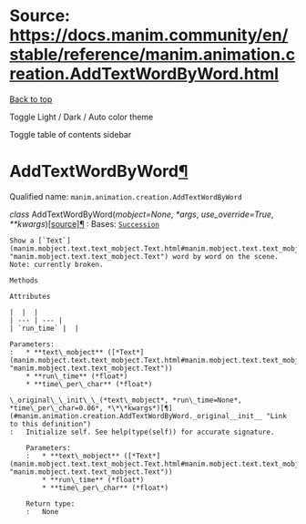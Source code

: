 # Source: https://docs.manim.community/en/stable/reference/manim.animation.creation.AddTextWordByWord.html

[Back to top](#)

Toggle Light / Dark / Auto color theme

Toggle table of contents sidebar

AddTextWordByWord[¶](#addtextwordbyword "Link to this heading")
===============================================================

Qualified name: `manim.animation.creation.AddTextWordByWord`

*class* AddTextWordByWord(*mobject=None*, *\*args*, *use\_override=True*, *\*\*kwargs*)[[source]](../_modules/manim/animation/creation.html#AddTextWordByWord)[¶](#manim.animation.creation.AddTextWordByWord "Link to this definition")
:   Bases: [`Succession`](manim.animation.composition.Succession.html#manim.animation.composition.Succession "manim.animation.composition.Succession")

    Show a [`Text`](manim.mobject.text.text_mobject.Text.html#manim.mobject.text.text_mobject.Text "manim.mobject.text.text_mobject.Text") word by word on the scene. Note: currently broken.

    Methods

    Attributes

    |  |  |
    | --- | --- |
    | `run_time` |  |

    Parameters:
    :   * **text\_mobject** ([*Text*](manim.mobject.text.text_mobject.Text.html#manim.mobject.text.text_mobject.Text "manim.mobject.text.text_mobject.Text"))
        * **run\_time** (*float*)
        * **time\_per\_char** (*float*)

    \_original\_\_init\_\_(*text\_mobject*, *run\_time=None*, *time\_per\_char=0.06*, *\*\*kwargs*)[¶](#manim.animation.creation.AddTextWordByWord._original__init__ "Link to this definition")
    :   Initialize self. See help(type(self)) for accurate signature.

        Parameters:
        :   * **text\_mobject** ([*Text*](manim.mobject.text.text_mobject.Text.html#manim.mobject.text.text_mobject.Text "manim.mobject.text.text_mobject.Text"))
            * **run\_time** (*float*)
            * **time\_per\_char** (*float*)

        Return type:
        :   None